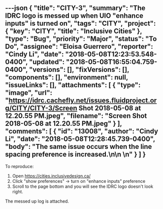 ---json
{
  "title": "CITY-3",
  "summary": "The IDRC logo is messed up when UIO \"enhance inputs\" is turned on",
  "tags": "CITY",
  "project": {
    "key": "CITY",
    "title": "Inclusive Cities"
  },
  "type": "Bug",
  "priority": "Major",
  "status": "To Do",
  "assignee": "Eloisa Guerrero",
  "reporter": "Cindy Li",
  "date": "2018-05-08T12:23:53.548-0400",
  "updated": "2018-05-08T16:55:04.759-0400",
  "versions": [],
  "fixVersions": [],
  "components": [],
  "environment": null,
  "issueLinks": [],
  "attachments": [
    {
      "type": "image",
      "url": "https://idrc.cachefly.net/issues.fluidproject.org/CITY/CITY-3/Screen Shot 2018-05-08 at 12.20.55 PM.jpeg",
      "filename": "Screen Shot 2018-05-08 at 12.20.55 PM.jpeg"
    }
  ],
  "comments": [
    {
      "id": "13008",
      "author": "Cindy Li",
      "date": "2018-05-08T12:28:45.739-0400",
      "body": "The same issue occurs when the line spacing preference is increased.\n\n \n"
    }
  ]
}
---
To reproduce:

1. Open <https://cities.inclusivedesign.ca/>
2. Click "show preferences" -> turn on "enhance inputs" preference
3. Scroll to the page bottom and you will see the IDRC logo doesn't look right.

The messed up log is attached.

        